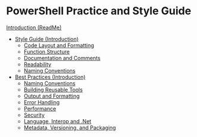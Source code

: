 PowerShell Practice and Style Guide
===================================

[Introduction (ReadMe)](README.md)

* [Style Guide (Introduction)](Style%20Guide/Introduction.md)
  * [Code Layout and Formatting](Style%20Guide/Code%20Layout%20and%20Formatting.md)
  * [Function Structure](Style%20Guide/Function%20Structure.md)
  * [Documentation and Comments](Style%20Guide/Documentation%20and%20Comments.md)
  * [Readability](Style%20Guide/Readability.md)
  * [Naming Conventions](Style%20Guide/Naming%20Conventions.md)
* [Best Practices (Introduction)](Best%20Practices/Introduction.md)
  * [Naming Conventions](Best%20Practices/Naming%20Conventions.md)
  * [Building Reusable Tools](Best%20Practices/Building%20Reusable%20Tools.md)
  * [Output and Formatting](Best%20Practices/Output%20and%20Formatting.md)
  * [Error Handling](Best%20Practices/Error%20Handling.md)
  * [Performance](Best%20Practices/Performance.md)
  * [Security](Best%20Practices/Security.md)
  * [Language, Interop and .Net](Best%20Practices/Language%2C%20Interop%20and%20.Net.md)
  * [Metadata, Versioning, and Packaging](Best%20Practices/Metadata%2C%20Versioning%2C%20and%20Packaging.md)